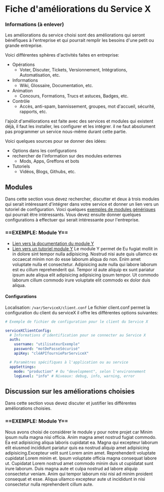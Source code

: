 # Fiche d'améliorations du Service X

### Informations (à enlever)
Les améliorations du service choisi sont des améliorations qui seront bénéfiques à l'entreprise et qui pourrait remplir les besoins d'une petit ou grande entreprise. 

Voici différentes sphères d'activités faites en entreprise:
- Opérations
  - Voter, Discuter, Tickets, Versionnement, Intégrations, Automatisation, etc.
- Informations
  - Wiki, Glossaire, Documentation, etc.
- Animation
  - Concours, Formations, Trucs et astuces, Badges, etc.
- Contrôle
  - Accès, anti-spam, bannissement, groupes, mot d'accueil, sécurité, rapports, etc.

l'ajoût d'améliorations est faite avec des services et modules qui existent déjà, il faut les installer, les configurer et les intégrer. il ne faut absolument pas programmer un service nous-même durant cette partie.

Voici quelques sources pour se donner des idées:
- Options dans les configurations
- rechercher de l'information sur des modules externes
  - Mods, Apps, Greffons et bots
- Tutoriels
  - Vidéos, Blogs, Githubs, etc.

## Modules
Dans cette section vous devez rechercher, discutter et  deux à trois modules qui serait intéressant d'intégrer dans votre service et donner un lien vers un tutoriel de configuration. Voici quelques [exemples de modules génériques](/DemandesEntreprise.md#modules-id) qui pourrait être intéressants. Vous devez ensuite donner quelques configurations à effectuer qui serait intéressante pour l'entreprise.

### ==EXEMPLE: Module Y==
- [Lien vers la documentation du module Y](#)
- [Lien vers un tutoriel module Y](#)
Le module Y permet de Eu fugiat mollit in in dolore sint tempor nulla adipisicing. Nostrud nisi aute quis ullamco ex occaecat minim non do esse laborum aliqua do non. Enim amet voluptate nulla et consectetur. Adipisicing aute nulla qui labore laborum est eu cillum reprehenderit qui. Tempor id aute aliquip ex sunt pariatur ipsum aute aliqua elit adipisicing adipisicing ipsum tempor. Ut commodo laborum cillum commodo irure voluptate elit commodo ex dolor duis aliqua.

#### Configurations
Localisation: `/var/ServiceX/client.conf`
Le fichier client.conf permet la configuration du client du serviceX il offre les différentes options suivantes:
```yaml
# Exemple de fichier de configuration pour le client du Service X

serviceXClientConfig:
  # Informations d'identification pour se connecter au Service X
  auth:
    username: "utilisateurExemple"
    password: "motDePasseSécurisé"
    apiKey: "cléAPIfournieParServiceX"

  # Paramètres spécifiques à l'application ou au service
  appSettings:
    mode: "production" # Ou "development", selon l'environnement
    logLevel: "info" # Niveaux: debug, info, warning, error
```

## Discussion sur les améliorations choisies
Dans cette section vous devez discuter et justifier les différentes améliorations choisies.

### ==EXEMPLE: Module Y==
Nous avons choisi de considérer le module y pour notre projet car Minim ipsum nulla magna nisi officia. Anim magna amet nostrud fugiat commodo. Ea est adipisicing aliqua laboris cupidatat ea. Magna qui excepteur laborum elit eiusmod incididunt pariatur quis ea nostrud aliquip amet adipisicing adipisicing.Excepteur velit sunt Lorem anim amet. Reprehenderit voluptate cupidatat Lorem minim et. Ipsum voluptate officia magna consequat labore ut. Cupidatat Lorem nostrud amet commodo minim duis ut cupidatat sunt irure laborum. Duis magna aute et culpa nostrud ad labore aliquip consectetur veniam. Anim qui tempor laborum nisi nisi ad minim proident consequat et esse. Aliqua ullamco excepteur aute ut incididunt in nisi consectetur nulla reprehenderit cillum aute.
